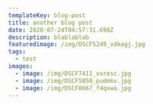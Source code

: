 ```yaml
---
templateKey: blog-post
title: another blog post
date: 2020-07-24T04:57:31.698Z
description: blablablab
featuredimage: /img/DSCF5249_vdkagj.jpg
tags:
  - test
images:
  - image: /img/DSCF7411_vxresc.jpg
  - image: /img/DSCF5050_pudmkv.jpg
  - image: /img/DSCF8667_f4qxwa.jpg
---
```

